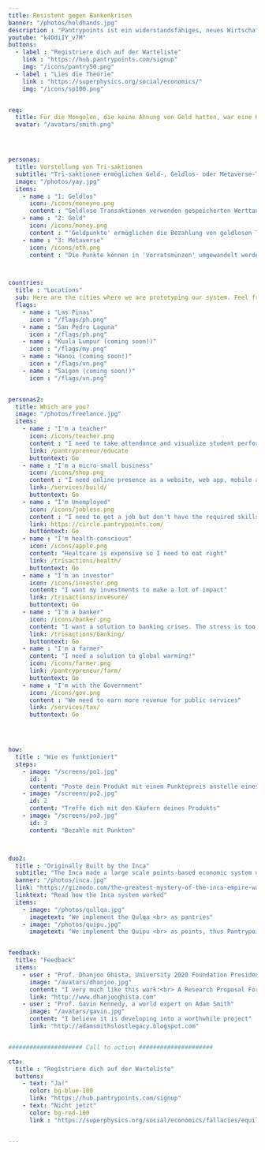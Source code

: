 ```yaml
---
title: Resistent gegen Bankenkrisen
banner: "/photos/holdhands.jpg"
description : "Pantrypoints ist ein widerstandsfähiges, neues Wirtschaftssystem, das bilateral Punkte durch Treffen verwendet, um Inflation zu stoppen und Vollbeschäftigung unabhängig von den wirtschaftlichen Bedingungen zu ermöglichen"
youtube: "k4OdiIY_v7M"
buttons:
  - label : "Registriere dich auf der Warteliste"
    link : "https://hub.pantrypoints.com/signup"
    img: "/icons/pantry50.png"
  - label : "Lies die Theorie"
    link : "https://superphysics.org/social/economics/"
    img: "/icons/sp100.png"  


req:
  title: Für die Mongolen, die keine Ahnung von Geld hatten, war eine Kuh das Maß für Wert. Reichtum wurde von ihnen in der Anzahl der Kühe gemessen, genauso wie für die Spanier Reichtum in der Menge von Gold und Silber gemessen wurde. Die Vorstellung der Mongolen ist korrekter. (Adam Smith)
  avatar: "/avatars/smith.png"




personas:
  title: Vorstellung von Tri-saktionen
  subtitle: "Tri-saktionen ermöglichen Geld-, Geldlos- oder Metaverse-Transaktionen, um die Wirtschaft unter allen sozialen Bedingungen laufen zu lassen und echte wirtschaftliche Freiheit zu ermöglichen"
  image: "/photos/yay.jpg"
  items:
    - name : "1: Geldlos"
      icon: /icons/moneyno.png
      content : "Geldlose Transaktionen verwenden gespeicherten Werttausch, der in Punkten gemessen wird und an Getreide gebunden ist. Dies implementiert die getreidebasierte Bewertung, die in 'Der Wohlstand der Nationen' von Adam Smith erwähnt wird"
    - name : "2: Geld"
      icon: /icons/money.png
      content : "'Geldpunkte' ermöglichen die Bezahlung von geldlosen Transaktionen über Bargeld oder bargeldlose Banking-Apps der Fiat-Wirtschaft" 
    - name : "3: Metaverse"
      icon: /icons/eth.png    
      content : "Die Punkte können in 'Vorratsmünzen' umgewandelt werden, um regulierte Transaktionen vom Metaverse über Ethereum zu ermöglichen. Dies ist nützlich für grenzüberschreitende Transaktionen und unser vorgeschlagenes 'Krypto-Easing' (unsere Alternative zur quantitativen Lockerung)"



countries:
  title : "Locations"
  sub: Here are the cities where we are prototyping our system. Feel free to add your city by registering in the waitlist. 
  flags:
    - name : "Las Pinas"
      icon : "/flags/ph.png"
    - name : "San Pedro Laguna"
      icon : "/flags/ph.png"
    - name : "Kuala Lumpur (coming soon!)"
      icon : "/flags/my.png"
    - name : "Hanoi (coming soon!)"
      icon : "/flags/vn.png"
    - name : "Saigon (coming soon!)"
      icon : "/flags/vn.png"      


personas2: 
  title: Which are you?
  image: "/photos/freelance.jpg"
  items:
    - name : "I'm a teacher"
      icon: /icons/teacher.png
      content : "I need to take attendance and visualize student performance"
      link: /pantrypreneur/educate
      buttontext: Go
    - name : "I'm a micro-small business"
      icon: /icons/shop.png    
      content : "I need online presence as a website, web app, mobile app, or social media"
      link: /services/build/
      buttontext: Go
    - name : "I'm Unemployed"
      icon: /icons/jobless.png
      content : "I need to get a job but don't have the required skills"      
      link: https://circle.pantrypoints.com/
      buttontext: Go      
    - name : "I'm health-conscious"
      icon: /icons/apple.png
      content: "Healtcare is expensive so I need to eat right"
      link: /trisactions/health/
      buttontext: Go
    - name : "I'm an investor"
      icon: /icons/investor.png
      content: "I want my investments to make a lot of impact"
      link: /trisactions/invesure/
      buttontext: Go
    - name : "I'm a banker"
      icon: /icons/banker.png
      content: "I want a solution to banking crises. The stress is too much."
      link: /trisactions/banking/
      buttontext: Go      
    - name : "I'm a farmer"
      content: "I need a solution to global warming!"    
      icon: /icons/farmer.png
      link: /pantrypreneur/farm/
      buttontext: Go
    - name : "I'm with the Government"
      icon: /icons/gov.png
      content : "We need to earn more revenue for public services"
      link: /services/tax/
      buttontext: Go




how:
  title : "Wie es funktioniert"
  steps:
    - image: "/screens/po1.jpg"
      id: 1
      content: "Poste dein Produkt mit einem Punktepreis anstelle eines Geldpreises"
    - image: "/screens/po2.jpg"
      id: 2
      content: "Treffe dich mit den Käufern deines Produkts"
    - image: "/screens/po3.jpg"
      id: 3
      content: "Bezahle mit Punkten"



duo2:
  title : "Originally Built by the Inca"
  subtitle: "The Inca made a large scale points-based economic system using strings for points. The Spanish destroyed it and replaced it with the current crisis-prone money-based system."
  banner: "/photos/inca.jpg"
  link: "https://gizmodo.com/the-greatest-mystery-of-the-inca-empire-was-its-strange-5872764"
  linktext: "Read how the Inca system worked"  
  items:
    - image: "/photos/qullqa.jpg"
      imagetext: "We implement the Qulqa <br> as pantries"
    - image: "/photos/quipu.jpg"
      imagetext: "We implement the Quipu <br> as points, thus Pantrypoints"


feedback:
  title: "Feedback"
  items:
    - user : "Prof. Dhanjoo Ghista, University 2020 Foundation President"
      image: "/avatars/dhanjoo.jpg"
      content: "I very much like this work:<br> A Research Proposal For The Formalization Of<br> The Science Of Supereconomics And<br> The Establishment Of A Point-Based Economic System"
      link: "http://www.dhanjooghista.com"
    - user : "Prof. Gavin Kennedy, a world expert on Adam Smith"
      image: "/avatars/gavin.jpg"
      content: "I believe it is developing into a worthwhile project" 
      link: "http://adamsmithslostlegacy.blogspot.com"


##################### Call to action #####################

cta:
  title : "Registriere dich auf der Warteliste"
  buttons:
    - text: "Ja!"
      color: bg-blue-100
      link: "https://hub.pantrypoints.com/signup"
    - text: "Nicht jetzt"
      color: bg-red-100    
      link : "https://superphysics.org/social/economics/fallacies/equilibrium-fallacy"


---
```

